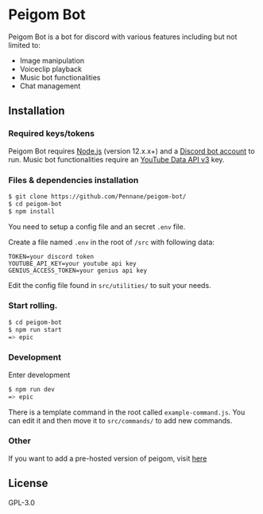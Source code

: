 # Peigom Bot

Peigom Bot is a bot for discord with various features including but not limited to:

- Image manipulation
- Voiceclip playback
- Music bot functionalities
- Chat management

## Installation

### Required keys/tokens

Peigom Bot requires [Node.js](https://nodejs.org/) (version 12.x.x+) and a [Discord bot account](https://discordapp.com/developers/applications/) to run.
Music bot functionalities require an [YouTube Data API v3](https://developers.google.com/youtube/v3/) key.

### Files & dependencies installation

```sh
$ git clone https://github.com/Pennane/peigom-bot/
$ cd peigom-bot
$ npm install
```

You need to setup a config file and an secret `.env` file.

Create a file named `.env` in the root of `/src` with following data:

```
TOKEN=your discord token
YOUTUBE_API_KEY=your youtube api key
GENIUS_ACCESS_TOKEN=your genius api key
```

Edit the config file found in `src/utilities/` to suit your needs.

### Start rolling.

```sh
$ cd peigom-bot
$ npm run start
=> epic
```

### Development

Enter development

```sh
$ npm run dev
=> epic
```

There is a template command in the root called `example-command.js`.
You can edit it and then move it to `src/commands/` to add new commands.

### Other

If you want to add a pre-hosted version of peigom, visit [here](https://peigom.pennanen.dev)

## License

GPL-3.0
